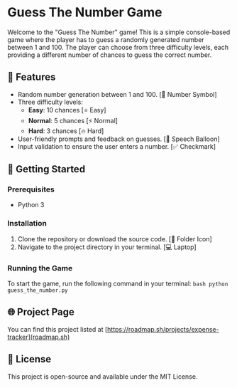 # Guess The Number Game

Welcome to the "Guess The Number" game! This is a simple console-based game where the player has to guess a randomly generated number between 1 and 100. The player can choose from three difficulty levels, each providing a different number of chances to guess the correct number.

## 📌 Features

- Random number generation between 1 and 100. [🔢 Number Symbol]
- Three difficulty levels:
  - **Easy**: 10 chances [⭐ Easy]
  - **Normal**: 5 chances [⚡ Normal]
  - **Hard**: 3 chances [🔥 Hard]
- User-friendly prompts and feedback on guesses. [💬 Speech Balloon]
- Input validation to ensure the user enters a number. [✅ Checkmark]

## 🚀 Getting Started

### Prerequisites

- Python 3

### Installation

1. Clone the repository or download the source code. [📂 Folder Icon]
2. Navigate to the project directory in your terminal. [💻 Laptop]

### Running the Game

To start the game, run the following command in your terminal:
    ```bash
    python guess_the_number.py
    ```

## 🌐 Project Page
You can find this project listed at [https://roadmap.sh/projects/expense-tracker](roadmap.sh)

## 📄 License
This project is open-source and available under the MIT License.

